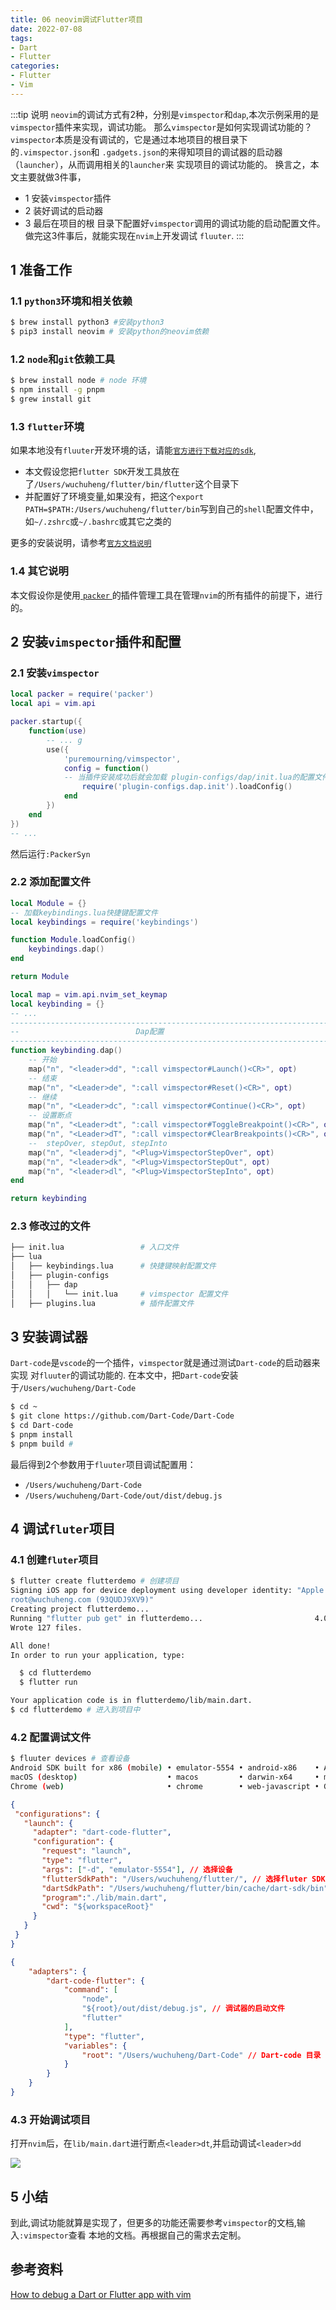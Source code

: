 ```yaml
---
title: 06 neovim调试Flutter项目
date: 2022-07-08 
tags:
- Dart
- Flutter
categories:
- Flutter
- Vim
---
```


:::tip 说明
`neovim`的调试方式有2种，分别是`vimspector`和`dap`,本次示例采用的是`vimspector`插件来实现，调试功能。
那么`vimspector`是如何实现调试功能的？`vimspector`本质是没有调试的，它是通过本地项目的根目录下的`.vimspector.json`和
`.gadgets.json`的来得知项目的调试器的启动器（`launcher`），从而调用相关的`launcher`来
实现项目的调试功能的。 
换言之，本文主要就做3件事，

* 1 安装`vimspector`插件
* 2 装好调试的启动器
* 3 最后在项目的根 目录下配置好`vimspector`调用的调试功能的启动配置文件。
做完这3件事后，就能实现在`nvim`上开发调试 `fluuter`.
:::

## 1 准备工作
### 1.1 `python3`环境和相关依赖
``` bash
$ brew install python3 #安装python3
$ pip3 install neovim # 安装python的neovim依赖
```
### 1.2 `node`和`git`依赖工具
``` bash
$ brew install node # node 环境
$ npm install -g pnpm
$ grew install git
```
### 1.3 `flutter`环境
如果本地没有`fluuter`开发环境的话，请能[`官方进行下载对应的sdk`](https://docs.flutter.dev/get-started/install),
* 本文假设您把`flutter SDK`开发工具放在了`/Users/wuchuheng/flutter/bin/flutter`这个目录下
* 并配置好了环境变量,如果没有，把这个`export PATH=$PATH:/Users/wuchuheng/flutter/bin`写到自己的`shell`配置文件中，如`~/.zshrc`或`~/.bashrc`或其它之类的

更多的安装说明，请参考[`官方文档说明`](https://docs.flutter.dev/get-started/install/macos)

### 1.4 其它说明
本文假设你是使用[ `packer` ](https://github.com/wbthomason/packer.nvim)的插件管理工具在管理`nvim`的所有插件的前提下，进行的。

## 2 安装`vimspector`插件和配置
### 2.1 安装`vimspector`
``` lua title='plugins.lua'
local packer = require('packer')
local api = vim.api

packer.startup({
    function(use)
        -- ... g
        use({
            'puremourning/vimspector',
            config = function()
            -- 当插件安装成功后就会加载 plugin-configs/dap/init.lua的配置文件
                require('plugin-configs.dap.init').loadConfig()
            end
        })
    end
})
-- ...
```
然后运行`:PackerSyn`

### 2.2 添加配置文件
``` lua title='plugin-configs/dap/init.lua'
local Module = {}
-- 加载keybindings.lua快捷键配置文件
local keybindings = require('keybindings')

function Module.loadConfig()
    keybindings.dap()
end

return Module
```

``` lua title='plugins.lua'
local map = vim.api.nvim_set_keymap
local keybinding = {}
-- ...
-------------------------------------------------------------------------------
--                          Dap配置
-------------------------------------------------------------------------------
function keybinding.dap()
    -- 开始
    map("n", "<leader>dd", ":call vimspector#Launch()<CR>", opt)
    -- 结束
    map("n", "<Leader>de", ":call vimspector#Reset()<CR>", opt)
    -- 继续
    map("n", "<Leader>dc", ":call vimspector#Continue()<CR>", opt)
    -- 设置断点
    map("n", "<Leader>dt", ":call vimspector#ToggleBreakpoint()<CR>", opt)
    map("n", "<Leader>dT", ":call vimspector#ClearBreakpoints()<CR>", opt)
    --  stepOver, stepOut, stepInto
    map("n", "<leader>dj", "<Plug>VimspectorStepOver", opt)
    map("n", "<leader>dk", "<Plug>VimspectorStepOut", opt)
    map("n", "<leader>dl", "<Plug>VimspectorStepInto", opt)
end

return keybinding
```
### 2.3 修改过的文件
``` bash
├── init.lua                 # 入口文件
├── lua
│   ├── keybindings.lua      # 快捷键映射配置文件
│   ├── plugin-configs
│   │   ├── dap
│   │   │   └── init.lua     # vimspector 配置文件
│   ├── plugins.lua          # 插件配置文件
```

## 3 安装调试器
`Dart-code`是`vscode`的一个插件，`vimspector`就是通过测试`Dart-code`的启动器来实现
对`fluuter`的调试功能的.
在本文中，把`Dart-code`安装于`/Users/wuchuheng/Dart-Code`
``` bash
$ cd ~
$ git clone https://github.com/Dart-Code/Dart-Code
$ cd Dart-code 
$ pnpm install
$ pnpm build # 
```
最后得到2个参数用于`fluuter`项目调试配置用：
* `/Users/wuchuheng/Dart-Code` 
* `/Users/wuchuheng/Dart-Code/out/dist/debug.js`

## 4 调试`fluter`项目

### 4.1 创建`fluter`项目
``` bash
$ flutter create flutterdemo # 创建项目
Signing iOS app for device deployment using developer identity: "Apple Development:
root@wuchuheng.com (93QUDJ9XV9)"
Creating project flutterdemo...
Running "flutter pub get" in flutterdemo...                         4.0s
Wrote 127 files.

All done!
In order to run your application, type:

  $ cd flutterdemo
  $ flutter run

Your application code is in flutterdemo/lib/main.dart.
$ cd flutterdemo # 进入到项目中
```

### 4.2 配置调试文件
``` bash
$ fluuter devices # 查看设备
Android SDK built for x86 (mobile) • emulator-5554 • android-x86    • Android 11 (API 30) (emulator)
macOS (desktop)                    • macos         • darwin-x64     • macOS 12.3 21E230 darwin-x64
Chrome (web)                       • chrome        • web-javascript • Google Chrome 103.0.5060.114

```

``` json title='.vimspector.json'
{
 "configurations": {
   "launch": {
     "adapter": "dart-code-flutter",
     "configuration": {
       "request": "launch",
       "type": "flutter",
       "args": ["-d", "emulator-5554"], // 选择设备
       "flutterSdkPath": "/Users/wuchuheng/flutter/", // 选择fluter SDK
       "dartSdkPath": "/Users/wuchuheng/flutter/bin/cache/dart-sdk/bin", // 启动目录
       "program":"./lib/main.dart",
       "cwd": "${workspaceRoot}"
     }
   }
 }
}

```

``` json title='.gadgets.json'
{
    "adapters": {
        "dart-code-flutter": {
            "command": [
                "node",
                "${root}/out/dist/debug.js", // 调试器的启动文件
                "flutter"
            ],
            "type": "flutter",
            "variables": {
                "root": "/Users/wuchuheng/Dart-Code" // Dart-code 目录
            }
        }
    }
}
```

### 4.3 开始调试项目
打开`nvim`后，在`lib/main.dart`进行断点`<leader>dt`,并启动调试`<leader>dd`

<Img src='storage:///images%2FWechatIMG5.png' />

## 5 小结
到此,调试功能就算是实现了，但更多的功能还需要参考`vimspector`的文档,输入`:vimspector`查看
本地的文档。再根据自己的需求去定制。


## 参考资料
[How to debug a Dart or Flutter app with vim](https://gist.github.com/nachtmaar/9579a3ded4a3f3e14afbc427172f8098)
